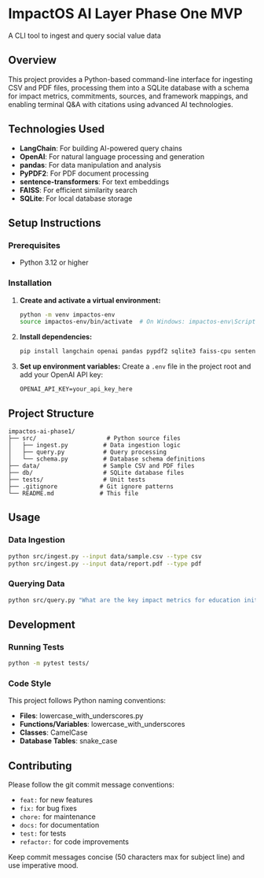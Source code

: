 # ImpactOS AI Layer Phase One MVP

A CLI tool to ingest and query social value data

## Overview

This project provides a Python-based command-line interface for ingesting CSV and PDF files, processing them into a SQLite database with a schema for impact metrics, commitments, sources, and framework mappings, and enabling terminal Q&A with citations using advanced AI technologies.

## Technologies Used

- **LangChain**: For building AI-powered query chains
- **OpenAI**: For natural language processing and generation
- **pandas**: For data manipulation and analysis
- **PyPDF2**: For PDF document processing
- **sentence-transformers**: For text embeddings
- **FAISS**: For efficient similarity search
- **SQLite**: For local database storage

## Setup Instructions

### Prerequisites
- Python 3.12 or higher

### Installation

1. **Create and activate a virtual environment:**
   ```bash
   python -m venv impactos-env
   source impactos-env/bin/activate  # On Windows: impactos-env\Scripts\activate
   ```

2. **Install dependencies:**
   ```bash
   pip install langchain openai pandas pypdf2 sqlite3 faiss-cpu sentence-transformers
   ```

3. **Set up environment variables:**
   Create a `.env` file in the project root and add your OpenAI API key:
   ```
   OPENAI_API_KEY=your_api_key_here
   ```

## Project Structure

```
impactos-ai-phase1/
├── src/                    # Python source files
│   ├── ingest.py          # Data ingestion logic
│   ├── query.py           # Query processing
│   └── schema.py          # Database schema definitions
├── data/                  # Sample CSV and PDF files
├── db/                    # SQLite database files
├── tests/                 # Unit tests
├── .gitignore            # Git ignore patterns
└── README.md             # This file
```

## Usage

### Data Ingestion
```bash
python src/ingest.py --input data/sample.csv --type csv
python src/ingest.py --input data/report.pdf --type pdf
```

### Querying Data
```bash
python src/query.py "What are the key impact metrics for education initiatives?"
```

## Development

### Running Tests
```bash
python -m pytest tests/
```

### Code Style
This project follows Python naming conventions:
- **Files**: lowercase_with_underscores.py
- **Functions/Variables**: lowercase_with_underscores
- **Classes**: CamelCase
- **Database Tables**: snake_case

## Contributing

Please follow the git commit message conventions:
- `feat:` for new features
- `fix:` for bug fixes
- `chore:` for maintenance
- `docs:` for documentation
- `test:` for tests
- `refactor:` for code improvements

Keep commit messages concise (50 characters max for subject line) and use imperative mood. 